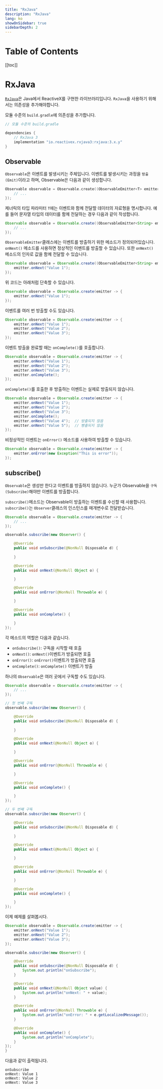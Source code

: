 ```yaml
---
title: "RxJava"
description: "RxJava"
lang: ko
showOnSidebar: true
sidebarDepth: 2
---
```


# Table of Contents
[[toc]]

# RxJava
[`RxJava`](https://github.com/ReactiveX/RxJava)은 Java에서 ReactiveX를 구현한 라이브러리입니다. `RxJava`을 사용하기 위해서는 의존성을 추가해야합니다.

모듈 수준의 `build.gradle`에 의존성을 추가합니다.
``` groovy 
// 모듈 수준의 build.gradle

dependencies {
    // RxJava 3
    implementation "io.reactivex.rxjava3:rxjava:3.x.y"
}
```

## Observable
`Observable`은 이벤트를 발생시키는 주체입니다. 이벤트를 발생시키는 과정을 `방출(Emit)`이라고 하며, Observable은 다음과 같이 생성합니다. 

``` kotlin
Observable observable = Observable.create((ObservableEmitter<T> emitter) -> {
    // ...
});
```

제너릭의 타입 파라미터 `T`에는 이벤트와 함께 전달할 데이터의 자료형을 명시합니다. 예를 들어 문자열 타입의 데이터를 함께 전달하는 경우 다음과 같이 작성합니다.

``` java
Observable observable = Observable.create((ObservableEmitter<String> emitter) -> {
    // ...
});
```

`ObservableEmitter`클래스에는 이벤트를 방출하기 위한 메소드가 정의되어있습니다. `onNext()` 메소드를 사용하면 정상적인 이벤트를 방출할 수 있습니다. 또한 `onNext()` 메소드의 인자로 값을 함께 전달할 수 있습니다.

``` java
Observable observable = Observable.create((ObservableEmitter<String> emitter) -> {
    emitter.onNext("Value 1");
});
```

위 코드는 아래처럼 단축할 수 있습니다.

``` java
Observable observable = Observable.create(emitter -> {
    emitter.onNext("Value 1");
});
```

이벤트를 여러 번 방출할 수도 있습니다.
``` java
Observable observable = Observable.create(emitter -> {
    emitter.onNext("Value 1");
    emitter.onNext("Value 2");
    emitter.onNext("Value 3");
});
```
이벤트 방출을 완료할 때는 `onComplete()`를 호출합니다.

``` java
Observable observable = Observable.create(emitter -> {
    emitter.onNext("Value 1");
    emitter.onNext("Value 2");
    emitter.onNext("Value 3");
    emitter.onComplete();
});
```
`onComplete()`를 호출한 후 방출하는 이벤트는 실제로 방출되지 않습니다.
``` java
Observable observable = Observable.create(emitter -> {
    emitter.onNext("Value 1");
    emitter.onNext("Value 2");
    emitter.onNext("Value 3");
    emitter.onComplete();
    emitter.onNext("Value 4");  // 방출되지 않음
    emitter.onNext("Value 5");  // 빵출되지 않음
});
```

비정상적인 이벤트는 `onError()` 메소드를 사용하여 방출할 수 있습니다.
``` java
Observable observable = Observable.create(emitter -> {
    emitter.onError(new Exception("This is error"));
});
```

## subscribe()
`Observable`은 생성만 한다고 이벤트를 방출하지 않습니다. 누군가 Observable을 `구독(Subscribe)`해야만 이벤트를 방출합니다.

`subscribe()`메소드는 Observable이 방출하는 이벤트를 수신할 때 사용합니다. `subscribe()`는 `Observer`클래스의 인스턴스를 매개변수로 전달받습니다.
``` java
Observable observable = Observable.create(emitter -> {
    // ...
});

observable.subscribe(new Observer() {

    @Override
    public void onSubscribe(@NonNull Disposable d) {
        
    }

    @Override
    public void onNext(@NonNull Object o) {

    }

    @Override
    public void onError(@NonNull Throwable e) {

    }

    @Override
    public void onComplete() {

    }
});
```

각 메소드의 역할은 다음과 같습니다.
 - `onSubscribe()`: 구독을 시작할 때 호출
 - `onNext()`: `onNext()`이벤트가 방출되면 호출
 - `onError()`: `onError()`이벤트가 방출되면 호출
 - `onComplete()`: `onComplete()` 이벤트가 방출

하나의 `Observable`은 여러 곳에서 구독할 수도 있습니다.
``` java
Observable observable = Observable.create(emitter -> {
    // ...
});

// 첫 번째 구독
observable.subscribe(new Observer() {

    @Override
    public void onSubscribe(@NonNull Disposable d) {
        
    }

    @Override
    public void onNext(@NonNull Object o) {

    }

    @Override
    public void onError(@NonNull Throwable e) {

    }

    @Override
    public void onComplete() {

    }
});

// 두 번째 구독
observable.subscribe(new Observer() {

    @Override
    public void onSubscribe(@NonNull Disposable d) {
        
    }

    @Override
    public void onNext(@NonNull Object o) {

    }

    @Override
    public void onError(@NonNull Throwable e) {

    }

    @Override
    public void onComplete() {

    }
});
```
이제 예제를 살펴봅시다.

``` java
Observable observable = Observable.create(emitter -> {
    emitter.onNext("Value 1");
    emitter.onNext("Value 2");
    emitter.onNext("Value 3");
});

observable.subscribe(new Observer() {

    @Override
    public void onSubscribe(@NonNull Disposable d) {
        System.out.println("onSubscribe");
    }

    @Override
    public void onNext(@NonNull Object value) {
        System.out.println("onNext: " + value);
    }

    @Override
    public void onError(@NonNull Throwable e) {
        System.out.println("onError: " + e.getLocalizedMessage());
    }

    @Override
    public void onComplete() {
        System.out.println("onComplete");
    }
});
}
```

다음과 같이 출력됩니다.
```
onSubscribe
onNext: Value 1
onNext: Value 2
onNext: Value 3
```